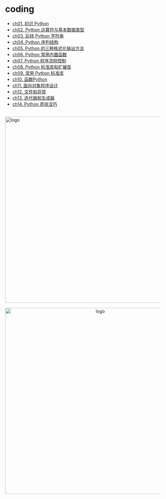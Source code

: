 # coding

-   [ch01. 初识 Python](/coding/Python/python_base/ch01)
-   [ch02. Python 运算符与基本数据类型](/coding/Python/python_base/ch02)
-   [ch03. 玩转 Python 字符串](/coding/Python/python_base/ch03)
-   [ch04. Python 序列结构](/coding/Python/python_base/ch04)
-   [ch05. Python 的三种格式化输出方法](/coding/Python/python_base/ch05)
-   [ch06. Python 常用内置函数](/coding/Python/python_base/ch06)
-   [ch07. Python 程序流程控制](/coding/Python/python_base/ch07)
-   [ch08. Python 标准库和扩展库](/coding/Python/python_base/ch08)
-   [ch09. 常用 Python 标准库](/coding/Python/python_base/ch09)
-   [ch10. 函数Python](/coding/Python/python_base/ch10)
-   [ch11. 面向对象程序设计](/coding/Python/python_base/ch11)
-   [ch12. 文件和异常](/coding/Python/python_base/ch12)
-   [ch13. 迭代器和生成器](/coding/Python/python_base/ch13)
-   [ch14. Python 奇技淫巧](/coding/Python/python_base/ch14)

<br />
<img  src='/img/bjkb.PNG' width="600" alt="logo">
<br />
<br />
<div align="center">
<img  src='/img/01.jpeg' width="600" alt="logo" />
</div>
<br />
<br />
